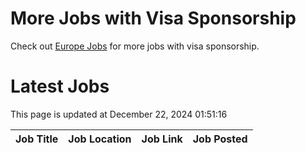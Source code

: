 # More Jobs with Visa Sponsorship

Check out [Europe Jobs](https://github.com/sureshparimi/europejobs#latest-jobs) for more jobs with visa sponsorship.

# Latest Jobs

This page is updated at December 22, 2024 01:51:16

| Job Title | Job Location | Job Link | Job Posted |
| --- | --- | --- | --- |
